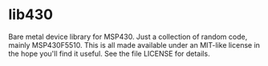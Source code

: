 # lib430
Bare metal device library for MSP430.  Just a collection of random code, mainly MSP430F5510.  This is all made available under an MIT-like license in the hope you'll find it useful.  See the file LICENSE for details.
